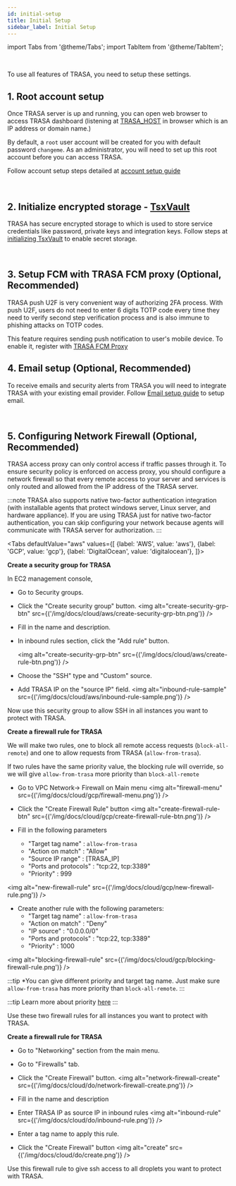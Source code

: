 ```yaml
---
id: initial-setup
title: Initial Setup
sidebar_label: Initial Setup
---
```


<!-- > If you signed up for TRASA Cloud service, you can skip this guide. -->

import Tabs from '@theme/Tabs';
import TabItem from '@theme/TabItem';

<br />

To use all features of TRASA, you need to setup these settings.


## 1. Root account setup



Once TRASA server is up and running, you can open web browser to access TRASA dashboard (listening at [TRASA_HOST](../getting-started/glossary.md#trasa_host) in browser which is an IP address or domain name.)

By default, a `root` user account will be created for you with default password `changeme`. As an administrator, you will need to set up this root account before you can access TRASA.




Follow account setup steps detailed at [account setup guide](../users/account-setup.md)


<br />



## 2. Initialize encrypted storage - [TsxVault](../getting-started/glossary.md#tsxvault)

TRASA has secure encrypted storage to which is used to store service credentials like password, private keys and integration keys.
Follow steps at [initializing TsxVault](../providers/vault/tsxvault.md) to enable secret storage.

<br />

## 3. Setup FCM with TRASA FCM proxy (Optional, Recommended)

TRASA push U2F is very convenient way of authorizing 2FA process. With push U2F, users do not need to enter 6 digits TOTP code every time they need to verify second step verification process and is also immune to phishing attacks on TOTP codes. 

This feature requires sending push notification to user's mobile device. To enable it, register with [TRASA FCM Proxy](../system/fcm-settings.md)


## 4.  Email setup (Optional, Recommended)

To receive emails and security alerts from TRASA you will need to integrate TRASA with your existing email provider. Follow [Email setup guide](../system/email-settings.md) to setup email.

<br />



## 5. Configuring Network Firewall  (Optional, Recommended)

TRASA access proxy can only control access if traffic passes through it. To ensure security policy is enforced on access proxy, you should configure a network firewall so that every remote access to your server and services is only routed and allowed from the IP address of the TRASA server. 

:::note
TRASA also supports native two-factor authentication integration (with installable agents that protect windows server, Linux server, and hardware appliance). If you are using TRASA just for native two-factor authentication, you can skip configuring your network because agents will communicate with TRASA server for authorization.
:::

<!-- ######################################################################################## -->

<Tabs
defaultValue="aws"
values={[
{label: 'AWS', value: 'aws'},
{label: 'GCP', value: 'gcp'},
{label: 'DigitalOcean', value: 'digitalocean'},
]}>

<!-- ######################################################################################## -->
<TabItem value="aws">

**Create a security group for TRASA**

In EC2 management console,

- Go to Security groups.
- Click the "Create security group" button.
  <img alt="create-security-grp-btn" src={('/img/docs/cloud/aws/create-security-grp-btn.png')} />

- Fill in the name and description.
- In inbound rules section, click the "Add rule" button.

  <img alt="create-security-grp-btn" src={('/img/docs/cloud/aws/create-rule-btn.png')} />

- Choose the "SSH" type and "Custom" source.
- Add TRASA IP on the "source IP" field.
  <img alt="inbound-rule-sample" src={('/img/docs/cloud/aws/inbound-rule-sample.png')} />

Now use this security group to allow SSH in all instances you want to protect with TRASA.
</TabItem>

<!-- ######################################################################################## -->

<TabItem value="gcp">

**Create a firewall rule for TRASA**

We will make two rules, one to block all remote access requests (`block-all-remote`) and one to allow requests from TRASA (`allow-from-trasa`).

If two rules have the same priority value, the blocking rule will override, so we will give `allow-from-trasa` more priority than `block-all-remote`

- Go to VPC Network-> Firewall on Main menu
  <img alt="firewall-menu" src={('/img/docs/cloud/gcp/firewall-menu.png')} />

- Click the "Create Firewall Rule" button
  <img alt="create-firewall-rule-btn" src={('/img/docs/cloud/gcp/create-firewall-rule-btn.png')} />

- Fill in the following parameters
  - "Target tag name" : `allow-from-trasa`
  - "Action on match" : "Allow"
  - "Source IP range" : [TRASA_IP]
  - "Ports and protocols" : "tcp:22, tcp:3389"
  - "Priority" : 999

<img alt="new-firewall-rule" src={('/img/docs/cloud/gcp/new-firewall-rule.png')} />

- Create another rule with the following parameters:
  - "Target tag name" : `allow-from-trasa`
  - "Action on match" : "Deny"
  - "IP source" : "0.0.0.0/0"
  - "Ports and protocols" : "tcp:22, tcp:3389"
  - "Priority" : 1000

<img alt="blocking-firewall-rule" src={('/img/docs/cloud/gcp/blocking-firewall-rule.png')} />

:::tip
\*You can give different priority and target tag name.
Just make sure `allow-from-trasa` has more priority than `block-all-remote`.
:::

:::tip
Learn more about priority [here](https://cloud.google.com/vpc/docs/firewalls#priority_order_for_firewall_rules)
:::

Use these two firewall rules for all instances you want to protect with TRASA.




</TabItem>

<!-- ######################################################################################## -->

<TabItem value="digitalocean">

**Create a firewall rule for TRASA**

- Go to "Networking" section from the main menu.
- Go to "Firewalls" tab. 
- Click the "Create Firewall" button.
  <img alt="network-firewall-create" src={('/img/docs/cloud/do/network-firewall-create.png')} />

- Fill in the name and description
- Enter TRASA IP as source IP in inbound rules
  <img alt="inbound-rule" src={('/img/docs/cloud/do/inbound-rule.png')} />

- Enter a tag name to apply this rule.
- Click the "Create Firewall" button
  <img alt="create" src={('/img/docs/cloud/do/create.png')} />

Use this firewall rule to give ssh access to all droplets you want to protect with TRASA.
</TabItem>

<!-- ######################################################################################## -->
</Tabs>
